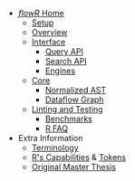 * [_flowR_ Home](https://github.com/flowr-analysis/flowr/wiki)
  * [Setup](https://github.com/flowr-analysis/flowr/wiki/Setup)
  * [Overview](https://github.com/flowr-analysis/flowr/wiki/Overview)
  * [Interface](https://github.com/flowr-analysis/flowr/wiki/Interface)
    * [Query API](https://github.com/flowr-analysis/flowr/wiki/Query-API)
    * [Search API](https://github.com/flowr-analysis/flowr/wiki/Search-API)
    * [Engines](https://github.com/flowr-analysis/flowr/wiki/Engines)
  * [Core](https://github.com/flowr-analysis/flowr/wiki/Core)
    * [Normalized AST](https://github.com/flowr-analysis/flowr/wiki/Normalized-AST)
    * [Dataflow Graph](https://github.com/flowr-analysis/flowr/wiki/Dataflow-Graph)
  * [Linting and Testing](https://github.com/flowr-analysis/flowr/wiki/Linting-and-Testing)
    * [Benchmarks](https://flowr-analysis.github.io/flowr/wiki/stats/benchmark)
    * [R FAQ](https://flowr-analysis.github.io/flowr/wiki/R-FAQ.md)
* Extra Information
  * [Terminology](https://github.com/flowr-analysis/flowr/wiki/Terminology)
  * [R's Capabilities](https://github.com/flowr-analysis/flowr/wiki/Capabilities) & [Tokens](https://github.com/flowr-analysis/flowr/wiki/Tokens)
  * [Original Master Thesis](https://github.com/flowr-analysis/flowr/wiki/Thesis)
